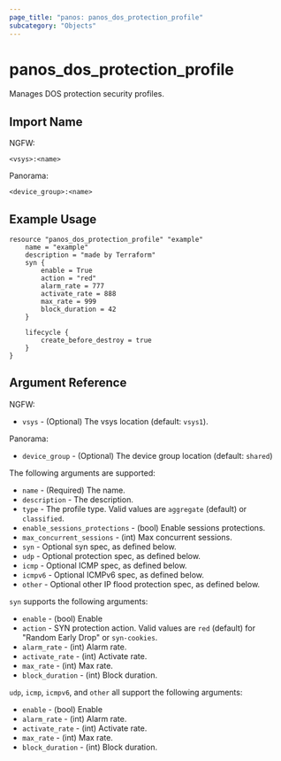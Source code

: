 ```yaml
---
page_title: "panos: panos_dos_protection_profile"
subcategory: "Objects"
---
```


# panos_dos_protection_profile

Manages DOS protection security profiles.


## Import Name

NGFW:

```shell
<vsys>:<name>
```

Panorama:

```shell
<device_group>:<name>
```


## Example Usage

```hcl
resource "panos_dos_protection_profile" "example"
    name = "example"
    description = "made by Terraform"
    syn {
        enable = True
        action = "red"
        alarm_rate = 777
        activate_rate = 888
        max_rate = 999
        block_duration = 42
    }

    lifecycle {
        create_before_destroy = true
    }
}
```


## Argument Reference

NGFW:

* `vsys` - (Optional) The vsys location (default: `vsys1`).

Panorama:

* `device_group` - (Optional) The device group location (default: `shared`)

The following arguments are supported:

* `name` - (Required) The name.
* `description` - The description.
* `type` - The profile type.  Valid values are `aggregate` (default)
  or `classified`.
* `enable_sessions_protections` - (bool) Enable sessions protections.
* `max_concurrent_sessions` - (int) Max concurrent sessions.
* `syn` - Optional syn spec, as defined below.
* `udp` - Optional protection spec, as defined below.
* `icmp` - Optional ICMP spec, as defined below.
* `icmpv6` - Optional ICMPv6 spec, as defined below.
* `other` - Optional other IP flood protection spec, as defined below.

`syn` supports the following arguments:

* `enable` - (bool) Enable
* `action` - SYN protection action.  Valid values are `red` (default) for "Random
  Early Drop" or `syn-cookies`.
* `alarm_rate` - (int) Alarm rate.
* `activate_rate` - (int) Activate rate.
* `max_rate` - (int) Max rate.
* `block_duration` - (int) Block duration.

`udp`, `icmp`, `icmpv6`, and `other` all support the following arguments:

* `enable` - (bool) Enable
* `alarm_rate` - (int) Alarm rate.
* `activate_rate` - (int) Activate rate.
* `max_rate` - (int) Max rate.
* `block_duration` - (int) Block duration.
